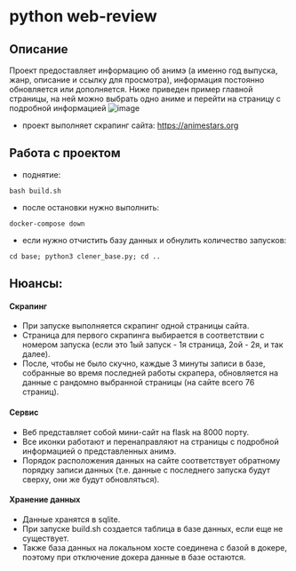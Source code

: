 # python web-review

## Описание
Проект предоставляет информацию об анимэ (а именно год выпуска, жанр, описание и ссылку для просмотра), информация постоянно обновляется или дополняется.
Ниже приведен пример главной страницы, на ней можно выбрать одно аниме и перейти на страницу с подробной информацией 
![image](https://github.com/annyeiya/python_web-review/assets/150444360/8f251340-5036-4ccf-9a86-26922ef49d42)

- проект выполняет скрапинг сайта: https://animestars.org

## Работа с проектом
- поднятие: 
```
bash build.sh
```
- после остановки нужно выполнить: 
```
docker-compose down
```
- если нужно отчистить базу данных и обнулить количество запусков:
```
cd base; python3 clener_base.py; cd ..
```

## Нюансы:
#### Скрапинг
- При запуске выполняется скрапинг одной страницы сайта.
- Страница для первого скрапинга выбирается в соответствии с номером запуска (если это 1ый запуск - 1я страница, 2ой - 2я, и так далее).
- После, чтобы не было скучно, каждые 3 минуты записи в базе, собранные во время последней работы скрапера, обновляется на данные с рандомно выбранной страницы (на сайте всего 76 страниц).

#### Сервис
- Веб представляет собой мини-сайт на flask на 8000 порту. 
- Все иконки работают и перенаправляют на страницы с подробной информацией о представленных анимэ.
- Порядок расположения данных на сайте соответствует обратному порядку записи данных (т.е. данные с последнего запуска будут сверху, они же будут обновляться).

#### Хранение данных
- Данные хранятся в sqlite. 
- При запуске build.sh создается таблица в базе данных, если еще не существует.
- Также база данных на локальном хосте соединена с базой в докере, поэтому при отключение докера данные в базе остаются.


